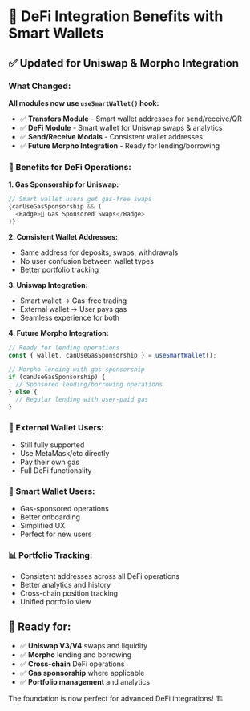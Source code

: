 # 🚀 DeFi Integration Benefits with Smart Wallets

## ✅ **Updated for Uniswap & Morpho Integration**

### **What Changed:**

**All modules now use `useSmartWallet()` hook:**
- ✅ **Transfers Module** - Smart wallet addresses for send/receive/QR
- ✅ **DeFi Module** - Smart wallet for Uniswap swaps & analytics  
- ✅ **Send/Receive Modals** - Consistent wallet addresses
- ✅ **Future Morpho Integration** - Ready for lending/borrowing

### **🎯 Benefits for DeFi Operations:**

**1. Gas Sponsorship for Uniswap:**
```typescript
// Smart wallet users get gas-free swaps
{canUseGasSponsorship && (
  <Badge>🚀 Gas Sponsored Swaps</Badge>
)}
```

**2. Consistent Wallet Addresses:**
- Same address for deposits, swaps, withdrawals
- No user confusion between wallet types
- Better portfolio tracking

**3. Uniswap Integration:**
- Smart wallet → Gas-free trading
- External wallet → User pays gas
- Seamless experience for both

**4. Future Morpho Integration:**
```typescript
// Ready for lending operations
const { wallet, canUseGasSponsorship } = useSmartWallet();

// Morpho lending with gas sponsorship
if (canUseGasSponsorship) {
  // Sponsored lending/borrowing operations
} else {
  // Regular lending with user-paid gas
}
```

### **🦊 External Wallet Users:**
- Still fully supported
- Use MetaMask/etc directly
- Pay their own gas
- Full DeFi functionality

### **🚀 Smart Wallet Users:**
- Gas-sponsored operations
- Better onboarding
- Simplified UX
- Perfect for new users

### **📊 Portfolio Tracking:**
- Consistent addresses across all DeFi operations
- Better analytics and history
- Cross-chain position tracking
- Unified portfolio view

## 🎯 **Ready for:**
- ✅ **Uniswap V3/V4** swaps and liquidity
- ✅ **Morpho** lending and borrowing  
- ✅ **Cross-chain** DeFi operations
- ✅ **Gas sponsorship** where applicable
- ✅ **Portfolio management** and analytics

The foundation is now perfect for advanced DeFi integrations! 🏗️